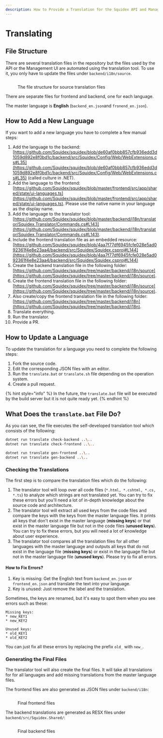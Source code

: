 ```yaml
---
description: How to Provide a Translation for the Squidex API and Management UI.
---
```


# Translating

## File Structure

There are several translation files in the repository but the files used by the API or the Management UI are automated using the translation tool. To use it, you only have to update the files under `backend/i18n/source`.

<div align="left">

<figure><img src="../../.gitbook/assets/2023-04-21_12-58.png" alt=""><figcaption><p>The file structure for source translation files</p></figcaption></figure>

</div>

There are separate files for frontend and backend, one for each language.

The master language is **English** (`backend_en.json`and `fronend_en.json`).

## How to Add a New Language

If you want to add a new language you have to complete a few manual steps:

1. Add the language to the backend: [https://github.com/Squidex/squidex/blob/de60af0bbb857cfb936edd3d1059d892e8f0bd1c/backend/src/Squidex/Config/Web/WebExtensions.cs#L35](https://github.com/Squidex/squidex/blob/de60af0bbb857cfb936edd3d1059d892e8f0bd1c/backend/src/Squidex/Config/Web/WebExtensions.cs#L35) (called culture in .NET).
2. Add the language to the frontend: [https://github.com/Squidex/squidex/blob/master/frontend/src/app/shared/state/ui-languages.ts](https://github.com/Squidex/squidex/blob/master/frontend/src/app/shared/state/ui-languages.ts). Please use the native name in your language as the display name.
3. Add the language to the translator tool: [https://github.com/Squidex/squidex/blob/master/backend/i18n/translator/Squidex.Translator/Commands.cs#L143](https://github.com/Squidex/squidex/blob/master/backend/i18n/translator/Squidex.Translator/Commands.cs#L143).
4. Include the frontend translation file as an embedded resource: [https://github.com/Squidex/squidex/blob/4aa7f77df6945fcfe028e5ad092361f4e8e23aa4/backend/src/Squidex/Squidex.csproj#L144](https://github.com/Squidex/squidex/blob/4aa7f77df6945fcfe028e5ad092361f4e8e23aa4/backend/src/Squidex/Squidex.csproj#L144)
5. Create the backend translation file in the following folder: [https://github.com/Squidex/squidex/tree/master/backend/i18n/source](https://github.com/Squidex/squidex/tree/master/backend/i18n/source).
6. Create the frontend translation file in the following folder: [https://github.com/Squidex/squidex/tree/master/backend/i18n/source](https://github.com/Squidex/squidex/tree/master/backend/i18n/source).
7. Also create/copy the frontend translation file in the following folder: [https://github.com/Squidex/squidex/tree/master/backend/i18n](https://github.com/Squidex/squidex/tree/master/backend/i18n).
8. Translate everything.
9. Run the translator.
10. Provide a PR.

## How to Update a Language

To update the translation for a language you need to complete the following steps:

1. Fork the source code.
2. Edit the corresponding JSON files with an editor.
3. Run the `translate.bat` or `translate.sh` file depending on the operation system.
4. Create a pull request.

{% hint style="info" %}
In the future, the `translate.bat` file will be executed by the build server but it is not quite ready yet.
{% endhint %}

## What Does the `translate.bat` File Do?

As you can see, the file executes the self-developed translation tool which consists of the following:

```bash
dotnet run translate check-backend ..\..
dotnet run translate check-frontend ..\..

dotnet run translate gen-frontend ..\..
dotnet run translate gen-backend ..\..
```

### Checking the Translations

The first step is to compare the translation files which do the following:

1. The translator tool will loop over all code files (`*.html, *.cshtml, *.cs, *.ts`) to analyze which strings are not translated yet. You can try to fix these errors but you'll need a lot of in-depth knowledge about the source code and architecture.
2. The translator tool will extract all used keys from the code files and compare the keys with the keys from the master language files.  It prints all keys that don't exist in the master language (**missing keys**) or that exist in the master language file but not in the code files (**unused keys**). You can try to fix these errors, but you will need a lot of knowledge about user experience.
3. The translator tool compares all the translation files for all other languages with the master language and outputs all keys that do not exist in the language file (**missing keys**) or exist in the language file but not in the master language file (**unused keys**). Please try to fix all errors.

#### How to Fix Errors?

1. Key is missing: Get the English text from `backend_en.json` or `frontend_en.json` and translate the text into your language.
2. Key is unused: Just remove the label and the translation.

Sometimes, the keys are renamed, but it's easy to spot them when you see errors such as these:

```
Missing keys:
* new_KEY1
* new_KEY2

Unused keys:
* old_KEY1
* old_KEY2
```

You can just fix all these errors by replacing the prefix `old_` with `new_`.

### Generating the Final Files

The translator tool will also create the final files. It will take all translations for for all languages and add missing translations from the master language files.

The frontend files are also generated as JSON files under `backend/i18n`:

<div align="left">

<figure><img src="../../.gitbook/assets/2023-04-21_13-02.png" alt=""><figcaption><p>Final frontend files</p></figcaption></figure>

</div>

The backend translations are generated as RESX files under `backend/src/Squidex.Shared/`:

<div align="left">

<figure><img src="../../.gitbook/assets/2023-04-21_13-12.png" alt=""><figcaption><p>Final backend files</p></figcaption></figure>

</div>

